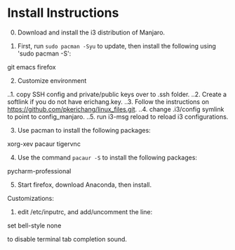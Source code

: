 # Install Instructions

0. Download and install the i3 distribution of Manjaro.

1. First, run `sudo pacman -Syu` to update, then install the following using 'sudo pacman -S':

git
emacs
firefox

2. Customize environment

..1. copy SSH config and private/public keys over to .ssh folder.
..2. Create a softlink if you do not have erichang.key.
..3. Follow the instructions on <https://github.com/pkerichang/linux_files.git>.
..4. change .i3/config symlink to point to config_manjaro.
..5. run i3-msg reload to reload i3 configurations.

3. Use pacman to install the following packages:

xorg-xev
pacaur
tigervnc

4. Use the command `pacaur -S` to install the following packages:

pycharm-professional

5. Start firefox, download Anaconda, then install.

Customizations:

1. edit /etc/inputrc, and add/uncomment the line:

set bell-style none

to disable terminal tab completion sound.
